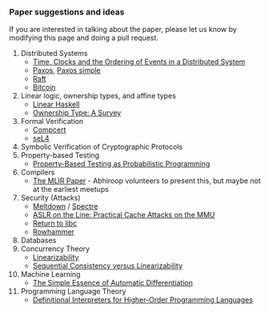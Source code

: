 ### Paper suggestions and ideas

If you are interested in talking about the paper, please let us know by modifying this page and doing a pull request.

1. Distributed Systems
     - [Time, Clocks and the Ordering of Events in a Distributed System](https://lamport.azurewebsites.net/pubs/time-clocks.pdf)
     - [Paxos](https://lamport.azurewebsites.net/pubs/lamport-paxos.pdf), [Paxos simple](https://lamport.azurewebsites.net/pubs/paxos-simple.pdf)
     - [Raft](https://raft.github.io/raft.pdf)
     - [Bitcoin](https://bitcoin.org/bitcoin.pdf)
2. Linear logic, ownership types, and affine types
     - [Linear Haskell](https://arxiv.org/pdf/1710.09756)
     - [Ownership Type: A Survey](https://ilyasergey.net/papers/ownership-survey.pdf)
3. Formal Verification
     - [Compcert](https://dl.acm.org/doi/pdf/10.1145/1111320.1111042)
     - [seL4](https://www.sigops.org/s/conferences/sosp/2009/papers/klein-sosp09.pdf)
4. Symbolic Verification of Cryptographic Protocols
5. Property-based Testing
     - [Property-Based Testing as Probabilistic Programming](https://arxiv.org/abs/2508.14394)
6. Compilers
     - [The MLIR Paper](https://arxiv.org/pdf/2002.11054) - Abhiroop volunteers to present this, but maybe not at the earliest meetups
7. Security (Attacks)
      - [Meltdown](https://meltdownattack.com/meltdown.pdf) / [Spectre](https://spectreattack.com/spectre.pdf)
      - [ASLR on the Line: Practical Cache Attacks on the MMU](https://www.ndss-symposium.org/wp-content/uploads/2017/09/ndss2017_09-1_Gras_paper.pdf)
      - [Return to libc](https://dl.acm.org/doi/pdf/10.1145/1315245.1315313)
      - [Rowhammer](https://users.ece.cmu.edu/~yoonguk/papers/kim-isca14.pdf)
8. Databases
9. Concurrency Theory  
      - [Linearizability](https://cs.brown.edu/~mph/HerlihyW90/p463-herlihy.pdf) 
      - [Sequential Consistency versus Linearizability](https://courses.csail.mit.edu/6.852/01/papers/p91-attiya.pdf) 
10. Machine Learning
      - [The Simple Essence of Automatic Differentiation](https://arxiv.org/pdf/1804.00746)
11. Programming Language Theory
      - [Definitional Interpreters for Higher-Order Programming Languages](https://homepages.inf.ed.ac.uk/wadler/papers/papers-we-love/reynolds-definitional-interpreters-1998.pdf)
